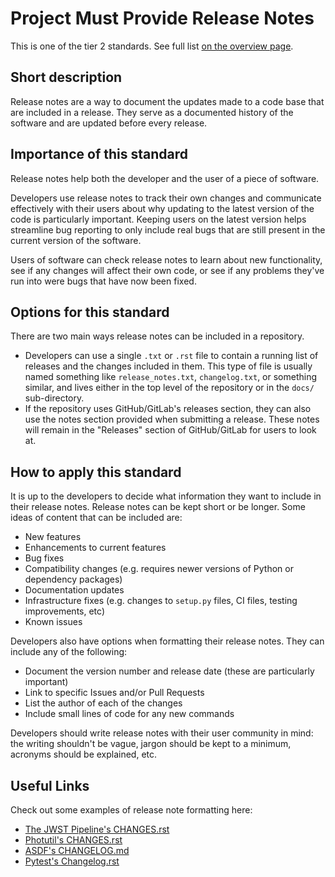 # Project Must Provide Release Notes

This is one of the tier 2 standards. See full list [on the overview page](README.md).

## Short description

Release notes are a way to document the updates made to a code base that are included in a release. They serve as a documented history of the software and are updated before every release.

## Importance of this standard

Release notes help both the developer and the user of a piece of software.

Developers use release notes to track their own changes and communicate effectively with their users about why updating to the latest version of the code is particularly important. Keeping users on the latest version helps streamline bug reporting to only include real bugs that are still present in the current version of the software.

Users of software can check release notes to learn about new functionality, see if any changes will affect their own code, or see if any problems they've run into were bugs that have now been fixed.

## Options for this standard

There are two main ways release notes can be included in a repository.

- Developers can use a single `.txt` or `.rst` file to contain a running list of releases and the changes included in them. This type of file is usually named something like `release_notes.txt`, `changelog.txt`, or something similar, and lives either in the top level of the repository or in the `docs/` sub-directory.
- If the repository uses GitHub/GitLab's releases section, they can also use the notes section provided when submitting a release. These notes will remain in the "Releases" section of GitHub/GitLab for users to look at.

## How to apply this standard

It is up to the developers to decide what information they want to include in their release notes. Release notes can be kept short or be longer. Some ideas of content that can be included are:
- New features
- Enhancements to current features
- Bug fixes
- Compatibility changes (e.g. requires newer versions of Python or dependency packages)
- Documentation updates
- Infrastructure fixes (e.g. changes to `setup.py` files, CI files, testing improvements, etc)
- Known issues

Developers also have options when formatting their release notes. They can include any of the following:
- Document the version number and release date (these are particularly important)
- Link to specific Issues and/or Pull Requests
- List the author of each of the changes
- Include small lines of code for any new commands

Developers should write release notes with their user community in mind: the writing shouldn't be vague, jargon should be kept to a minimum, acronyms should be explained, etc.

## Useful Links

Check out some examples of release note formatting here:
- [The JWST Pipeline's CHANGES.rst](https://github.com/spacetelescope/jwst/blob/master/CHANGES.rst)
- [Photutil's CHANGES.rst](https://github.com/astropy/photutils/blob/master/CHANGES.rst)
- [ASDF's CHANGELOG.md](https://github.com/asdf-vm/asdf/blob/master/CHANGELOG.md)
- [Pytest's Changelog.rst](https://github.com/pytest-dev/pytest/blob/master/doc/en/changelog.rst)
